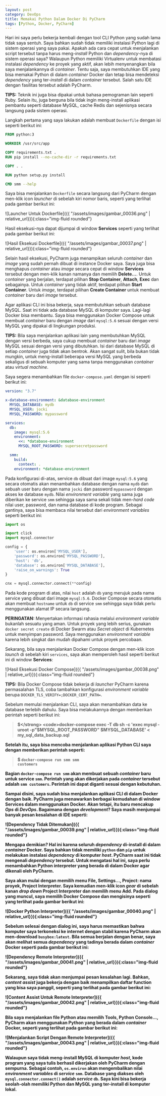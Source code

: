 ```yaml
---
layout: post
category: DevOps
title: Memakai Python Dalam Docker Di PyCharm
tags: [Python, Docker, PyCharm]
---
```


Hari ini saya perlu bekerja kembali dengan tool CLI Python yang sudah lama tidak saya sentuh.  Saya bahkan sudah tidak 
memiliki instalasi Python lagi di sistem operasi yang saya pakai.  Apakah ada cara cepat untuk menjalankan script
tersebut tanpa harus meng-*install* Python dan *dependency*-nya di sistem operasi saya?  Walaupun Python memiliki Virtualenv
untuk membatasi instalasi *dependency* ke proyek yang aktif, akan lebih menyenangkan bila saya menjalankannya di *container*.
Tentu saja, saya membutuhkan IDE yang bisa memakai Python di dalam *container* Docker dan tetap bisa mendeteksi *dependency*
yang ter-*install* di dalam *container* tersebut.  Salah satu IDE dengan fasilitas tersebut adalah PyCharm.

<div class="alert alert-info" role="alert">
<strong>TIPS:</strong> Teknik ini juga bisa dipakai untuk bahasa pemograman lain seperti Ruby.  Selain itu, juga berguna
bila tidak ingin meng-install aplikasi pembantu seperti database MySQL, cache Redis dan sejenisnya secara langsung
pada sistem operasi.
</div>

Langkah pertama yang saya lakukan adalah membuat `Dockerfile` dengan isi seperti berikut ini:

```dockerfile
FROM python:3

WORKDIR /usr/src/app

COPY requirements.txt .
RUN pip install --no-cache-dir -r requirements.txt

COPY . .

RUN python setup.py install

CMD smm --help
```       

Saya bisa menjalankan `Dockerfile` secara langsung dari PyCharm dengan men-klik icon *launcher* di sebelah kiri nomor baris,
seperti yang terlihat pada gambar berikut ini:

![Launcher Untuk Dockerfile]({{ "/assets/images/gambar_00036.png" | relative_url}}){:class="img-fluid rounded"}

Hasil eksekusi-nya dapat dijumpai di window **Services** seperti yang terlihat pada gambar berikut ini:

![Hasil Eksekusi Dockerfile]({{ "/assets/images/gambar_00037.png" | relative_url}}){:class="img-fluid rounded"}

Selain hasil eksekusi, PyCharm juga menampikan seluruh *container* dan *image* yang sudah pernah dibuat di instance
Docker saya.  Saya juga bisa menghapus *container* atau *image* secara cepat di window **Services**
tersebut dengan men-klik kanan namanya dan memilih **Delete...**.  Untuk *container* yang berjalan, terdapat 
pilihan **Stop Container**, **Attach**, **Exec** dan sebagainya.  Untuk *container* yang tidak aktif, terdapat pilihan
**Start Container**.  Untuk *image*, terdapat pilihan **Create Container** untuk membuat *container* baru dari *image*
tersebut.

Agar aplikasi CLI ini bisa bekerja, saya membutuhkan sebuah database MySQL.  Saat ini tidak ada database MySQL di komputer
saya.  Lagi-lagi Docker bisa membantu.  Saya bisa menggunakan Docker Compose untuk membuat *container* baru dengan *image*
dari `mysql:5.6` sesuai dengan versi MySQL yang dipakai di lingkungan produksi.

<div class="alert alert-info" role="alert">
<strong>TIPS:</strong> Bila saya menjalankan aplikasi lain yang membutuhkan MySQL dengan versi berbeda, saya cukup membuat
<em>container</em> baru dari <em>image</em> MySQL sesuai dengan versi yang dibutuhkan.  Isi dari database MySQL di setiap
<em>container</em> juga tidak akan bentrok.  Akan sangat sulit, bila bukan tidak mungkin, untuk meng-install beberapa
 versi MySQL yang berbeda sekaligus di sebuah komputer yang sama tanpa menggunakan <em>container</em> atau 
 <em>virtual machine</em>.
</div>

Saya segera menambahkan file `docker-compose.yaml` dengan isi seperti berikut ini:

```yaml
version: "3.7"

x-database-environment: &database-environment
  MYSQL_DATABASE: mydb
  MYSQL_USER: jocki
  MYSQL_PASSWORD: mypassword

services:
  db:
    image: mysql:5.6
    environment:
      <<: *database-environment
      MYSQL_ROOT_PASSWORD: supersecretpassword

  smm:
    build:
      context: .
    environment: *database-environment
```

Pada konfigurasi di-atas, service `db` dibuat dari image `mysql:5.6` yang secara otomatis akan menambahkan database 
dengan nama `mydb` dan sebuah user baru dengan nama `jocki` dan password `mypassword` dengan akses ke database `mydb`.
Nilai *environment variable* yang sama juga diberikan ke service `smm` sehingga saya sama sekali tidak men-*hard code* 
nilai user, password, dan nama database di kode program. Sebagai gantinya, saya bisa membaca nilai tersebut dari 
*environment variables* seperti berikut ini:

```python
import os

import click
import mysql.connector

config = {
    'user': os.environ['MYSQL_USER'],
    'password': os.environ['MYSQL_PASSWORD'],
    'host': 'db',
    'database': os.environ['MYSQL_DATABASE'],
    'raise_on_warnings': True
}

cnx = mysql.connector.connect(**config)
```

Pada kode program di atas, nilai `host` adalah `db` yang merujuk pada nama service yang dibuat dari image `mysql:5.6`.
Docker Compose secara otomatis akan membuat `hostname` untuk `db` di service `smm` sehingga saya tidak perlu menggunakan
alamat IP secara langsung.

<div class="alert alert-warning" role="alert">
<strong>PERINGATAN:</strong> Menyertakan informasi rahasia melalui <em>environment variable</em> bukanlah sesuatu yang 
aman.  Untuk proyek yang lebih serius, gunakan <code>docker secret create</code> di Docker Swarm atau <em>Secret object</em>
di Kubernetes untuk menyimpan password.  Saya menggunakan <em>environment variable</em> karena lebih singkat dan 
mudah dipahami untuk proyek percobaan.
</div>

Sekarang, bila saya menjalankan Docker Compose dengan men-klik icon *launch* di sebelah kiri `services`, saya akan 
memperoleh hasil seperti berikut ini di window **Services**:

![Hasil Eksekusi Docker Compose]({{ "/assets/images/gambar_00038.png" | relative_url}}){:class="img-fluid rounded"}

<div class="alert alert-info" role="alert">
<strong>TIPS:</strong> Bila Docker Compose tidak bekerja di <em>launcher</em> PyCharm karena permasalahan TLS, coba 
tambahkan konfigurasi <em>environment variable</em> berupa <code>DOCKER_TLS_VERIFY=;DOCKER_CERT_PATH=</code>.
</div>

Sebelum memulai menjalankan CLI, saya akan menambahkan data ke database terlebih dahulu.  Saya bisa melakukannya
dengan memberikan perintah seperti berikut ini:

> <strong>$</strong> <code>docker-compose exec -T db sh -c 'exec mysql -uroot -p"$MYSQL_ROOT_PASSWORD" $MYSQL_DATABASE' < my_sql_data_backup.sql</code>

Setelah itu, saya bisa mencoba menjalankan aplikasi Python CLI saya dengan memberikan perintah seperti:

> <strong>$</strong> <code>docker-compose run smm smm customers</code>

Bagian `docker-compose run smm` akan membuat sebuah *container* baru untuk service `smm`.  Perintah yang akan dikerjakan
pada *container* tersebut adalah `smm customers`.  Perintah ini dapat diganti sesuai dengan kebutuhan.

Sampai disini, saya sudah bisa menjalankan aplikasi CLI di dalam Docker dengan baik.  PyCharm juga menawarkan
berbagai kemudahan di window **Services** dalam menggunakan Docker.  Akan tetapi, itu baru mencakup *Ops* di *DevOps*. 
Bagaimana dengan *development*?  Saya masih menjumpai banyak pesan kesalahan di IDE seperti:

![Dependency Tidak Ditemukan]({{ "/assets/images/gambar_00039.png" | relative_url}}){:class="img-fluid rounded"}

Mengapa demikian?  Hal ini karena seluruh *dependency* di-install di dalam *container* Docker.  Saya bahkan tidak memiliki
`python` dan `pip` untuk melakukan instalasi *dependency* di komputer *host*.  PyCharm saat ini tidak mengenali 
*dependency* tersebut.  Untuk mengatasi hal ini, saya perlu menambahkan Python interpreter yang berada di dalam Docker
agar dikenali oleh PyCharm.

Saya akan mulai dengan memilih menu **File**, **Settings...**, **Project: nama proyek**, **Project Interpreter**.  Saya 
kemudian men-klik icon *gear* di sebelah kanan *drop down* **Project Interpreter** dan memilih menu **Add**.  Pada dialog
yang muncul, saya memilih **Docker Compose** dan mengisinya seperti yang terlihat pada gambar berikut ini:

![Docker Python Interpreter]({{ "/assets/images/gambar_00040.png" | relative_url}}){:class="img-fluid rounded"}

Sebelum selesai dengan dialog ini, saya harus memastikan bahwa komputer saya terkoneksi ke internet dengan stabil karena
PyCharm akan men-download `busybox:latest`.  Bila semua berjalan dengan benar, saya akan melihat semua *dependency* yang
tadinya berada dalam *container* Docker seperti pada gambar berikut ini:

![Dependency Remote Interpreter]({{ "/assets/images/gambar_00041.png" | relative_url}}){:class="img-fluid rounded"}

Sekarang, saya tidak akan menjumpai pesan kesalahan lagi.  Bahkan, *content assist* juga bekerja dengan baik menampilkan
daftar function yang bisa saya panggil, seperti yang terlihat pada gambar berikut ini:

![Content Assist Untuk Remote Interpreter]({{ "/assets/images/gambar_00042.png" | relative_url}}){:class="img-fluid rounded"}

Bila saya menjalankan file Python atau memilih **Tools**, **Python Console...**, PyCharm akan menggunakan Python yang berada
dalam *container* Docker, seperti yang terlihat pada gambar berikut ini:

![Menjalankan Script Dengan Remote Interpreter]({{ "/assets/images/gambar_00043.png" | relative_url}}){:class="img-fluid rounded"}

Walaupun saya tidak meng-install MySQL di komputer *host*, kode program yang saya tulis berhasil dikerjakan oleh PyCharm
dengan sempurna.  Sebagai contoh, `os.environ` akan mengembalikan nilai *environment variables* di *service* `smm`.  Database
yang diakses oleh `mysql.connector.connect()` adalah *service* `db`.  Saya kini bisa bekerja seolah-olah memiliki Python 
dan MySQL yang ter-install di komputer lokal.